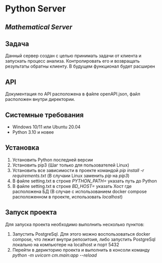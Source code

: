 # Python Server
## _Mathematical Server_

## Задача
Данный сервер создан с целью принимать задачи от клиента и запускать процесс анализа. Контролировать его и возвращать результаты обратны клиенту.
В будущем функционал будет расширен

## API
Документация по API расположена в файле openAPI.json, файл расположен внутри директории.

## Системные требования
 - Windows 10/11 или Ubuntu 20.04
 - Python 3.10 и новее

## Установка
1. Установить Python последней версии
2. Установить pip3 (Шаг только для пользователей Linux)
3. Установить все зависимости в проекте командой _pip install -r requirements.txt_ (В случаии Linux заменить _pip_ на _pip3_)
4. В файле setting.txt в строке _PYTHON_PATH=_ указать путь до Python
5. В файле setting.txt в строке _BD_HOST=_ указать Хост где расположена БД (В случае с использованием docker compose расположенном в проекте, использовать _localhost_)

## Запуск проекта
Для запуска проекта необходимо выполнить несколько пунктов:
1. Запустить PostgreSql. Для этого можно воспользоваться docker compose, что лежит внутри репозитоия, либо запустить PostgreSql локально на компьютере на localhost и порт 5432
2. Перейти в дерикторию проекта и выполнить в консоли команду _python -m uvicorn cm.main:app --reload_


